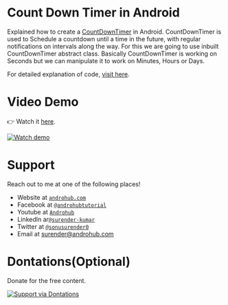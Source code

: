 # Count Down Timer in Android
Explained how to create a [CountDownTimer](http://developer.android.com/intl/es/reference/android/os/CountDownTimer.html) in Android. CountDownTimer is used to Schedule a countdown until a time in the future, with regular notifications on intervals along the way. For this we are going to use inbuilt CountDownTimer abstract class.
Basically CountDownTimer is working on Seconds but we can manipulate it to work on Minutes, Hours or Days. 

For detailed explanation of code, [visit here](http://www.androhub.com/count-down-timer-in-android/).

# Video Demo
👉 Watch it <a href="https://youtu.be/h-z3nAykL0U">here</a>.
<br>

[![Watch demo](http://i3.ytimg.com/vi/h-z3nAykL0U/hqdefault.jpg)](https://youtu.be/h-z3nAykL0U)

# Support
Reach out to me at one of the following places!

- Website at <a href="http://www.androhub.com/" target="_blank">`androhub.com`</a>
- Facebook at <a href="https://www.facebook.com/androhubtutorial/" target="_blank">`@androhubtutorial`</a>
- Youtube at <a href="https://www.youtube.com/channel/UCHJh3E9mtRzbM3WVVl9glJg" target="_blank">`Androhub`</a>
- LinkedIn ar<a href="https://www.linkedin.com/in/surender-kumar-681472a8?originalSubdomain=in" target="_blank">`@surender-kumar`</a>
- Twitter at <a href="https://twitter.com/sonusurender0/" target="_blank">`@sonusurender0`</a>
- Email at surender@androhub.com

# Dontations(Optional)
Donate for the free content.
<br>

[![Support via Dontations](https://www.paypalobjects.com/en_GB/i/btn/btn_donateCC_LG.gif)](https://www.paypal.com/cgi-bin/webscr?cmd=_donations&business=sonu.surendra0%40gmail.com&currency_code=USD&source=url)
